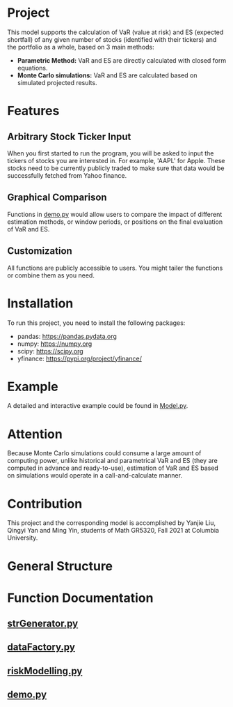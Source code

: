 # Project
This model supports the calculation of VaR (value at risk) and ES (expected shortfall) of any given number of stocks (identified with their tickers) and the portfolio as a whole, based on 3 main methods: 
- **Parametric Method:** VaR and ES are directly calculated with closed form equations. 
- **Monte Carlo simulations:** VaR and ES are calculated based on simulated projected results. 
# Features
## Arbitrary Stock Ticker Input
When you first started to run the program, you will be asked to input the tickers of stocks you are interested in. For example, 'AAPL' for Apple. 
These stocks need to be currently publicly traded to make sure that data would be successfully fetched from Yahoo finance. 
## Graphical Comparison
Functions in [demo.py](./demo.py) would allow users to compare the impact of different estimation methods, or window periods, or positions on the final evaluation of VaR and ES. 
## Customization
All functions are publicly accessible to users. You might tailer the functions or combine them as you need. 

# Installation
To run this project, you need to install the following packages: 
- pandas: https://pandas.pydata.org
- numpy: https://numpy.org
- scipy: https://scipy.org
- yfinance: https://pypi.org/project/yfinance/

# Example
A detailed and interactive example could be found in [Model.py](./Model.ipynb). 

# Attention
Because Monte Carlo simulations could consume a large amount of computing power, unlike historical and parametrical VaR and ES (they are computed in advance and ready-to-use), estimation of VaR and ES based on simulations would operate in a call-and-calculate manner. 

# Contribution
This project and the corresponding model is accomplished by Yanjie Liu, Qingyi Yan and Ming Yin, students of Math GR5320, Fall 2021 at Columbia University. 

# General Structure


# Function Documentation
## [strGenerator.py](./strGenerator.py)


## [dataFactory.py](./dataFactory.py)

## [riskModelling.py](./riskModelling.py)

## [demo.py](./demo.py)